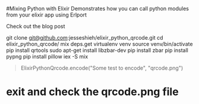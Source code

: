 #Mixing Python with Elixir
Demonstrates how you can call python modules from your elixir app
using Erlport

Check out the blog post

git clone git@github.com:jesseshieh/elixir_python_qrcode.git
cd elixir_python_qrcode/
mix deps.get
virtualenv venv
source venv/bin/activate
pip install qrtools
sudo apt-get install libzbar-dev
pip install zbar
pip install pypng
pip install pillow
iex -S mix
> ElixirPythonQrcode.encode("Some test to encode", "qrcode.png")

# exit and check the qrcode.png file
